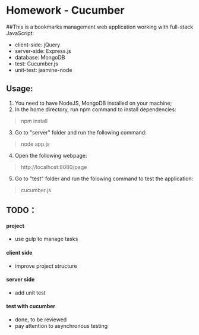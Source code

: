 # Homework - Cucumber

##This is a bookmarks management web application working with full-stack JavaScript:
* client-side: jQuery
* server-side: Express.js
* database: MongoDB
* test: Cucumber.js
* unit-test: jasmine-node

## Usage:

1. You need to have NodeJS, MongoDB installed on your machine;
2. In the home directory, run npm command to install dependencies:
> npm install

3. Go to "server" folder and run the following command:
> node app.js

4. Open the following webpage:
> http://localhost:8080/page

5. Go to "test" folder and run the folowing command to test the application:
> cucumber.js

## TODO：

#### project
* use gulp to manage tasks 

#### client side
* improve project structure

#### server side
* add unit test

#### test with cucumber
* done, to be reviewed
* pay attention to asynchronous testing



